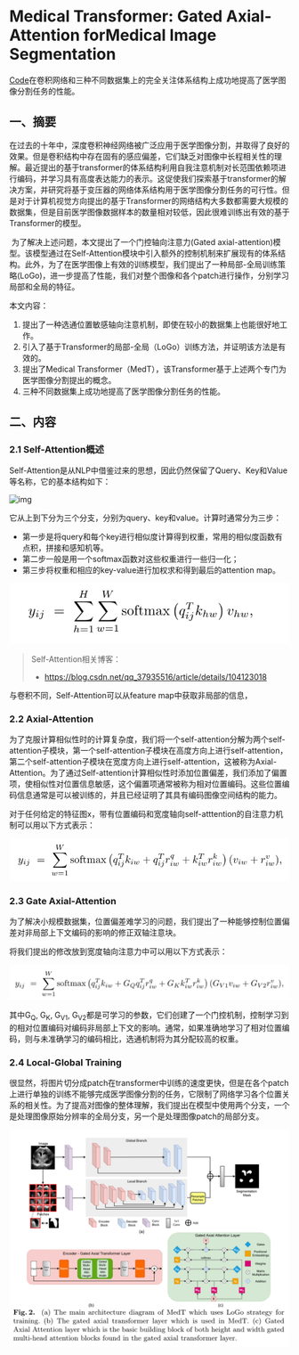 # Medical Transformer: Gated Axial-Attention forMedical Image Segmentation

[Code](https://github.com/jeya-maria-jose/Medical-Transformer)在卷积网络和三种不同数据集上的完全关注体系结构上成功地提高了医学图像分割任务的性能。

## 一、摘要

​		在过去的十年中，深度卷积神经网络被广泛应用于医学图像分割，并取得了良好的效果。但是卷积结构中存在固有的感应偏差，它们缺乏对图像中长程相关性的理解。最近提出的基于transformer的体系结构利用自我注意机制对长范围依赖项进行编码，并学习具有高度表达能力的表示。这促使我们探索基于transformer的解决方案，并研究将基于变压器的网络体系结构用于医学图像分割任务的可行性。但是对于计算机视觉方向提出的基于Transformer的网络结构大多数都需要大规模的数据集，但是目前医学图像数据样本的数量相对较低，因此很难训练出有效的基于Transformer的模型。

​		为了解决上述问题，本文提出了一个门控轴向注意力(Gated axial-attention)模型。该模型通过在Self-Attention模块中引入额外的控制机制来扩展现有的体系结构。此外，为了在医学图像上有效的训练模型，我们提出了一种局部-全局训练策略(LoGo)，进一步提高了性能，我们对整个图像和各个patch进行操作，分别学习局部和全局的特征。



本文内容：

1) 提出了一种选通位置敏感轴向注意机制，即使在较小的数据集上也能很好地工作。
2) 引入了基于Transformer的局部-全局（LoGo）训练方法，并证明该方法是有效的。
3) 提出了Medical Transformer（MedT），该Transformer基于上述两个专门为医学图像分割提出的概念。
4) 三种不同数据集上成功地提高了医学图像分割任务的性能。

## 二、内容

### 2.1 Self-Attention概述

Self-Attention是从NLP中借鉴过来的思想，因此仍然保留了Query、Key和Value等名称，它的基本结构如下：

![img](https://img-blog.csdnimg.cn/20200131123512437.jpg?x-oss-process=image/watermark,type_ZmFuZ3poZW5naGVpdGk,shadow_10,text_aHR0cHM6Ly9ibG9nLmNzZG4ubmV0L3FxXzM3OTM1NTE2,size_16,color_FFFFFF,t_70)

它从上到下分为三个分支，分别为query、key和value。计算时通常分为三步：

- 第一步是将query和每个key进行相似度计算得到权重，常用的相似度函数有点积，拼接和感知机等。
- 第二步一般是用一个softmax函数对这些权重进行一些归一化；
- 第三步将权重和相应的key-value进行加权求和得到最后的attention map。

![image-20210819135026137](./image-20210819135026137.png)

> Self-Attention相关博客：
>
> - https://blog.csdn.net/qq_37935516/article/details/104123018

与卷积不同，Self-Attention可以从feature map中获取非局部的信息，

### 2.2 Axial-Attention

为了克服计算相似性时的计算复杂度，我们将一个self-attention分解为两个self-attention子模块，第一个self-attention子模块在高度方向上进行self-attention，第二个self-attention子模块在宽度方向上进行self-attention，这被称为Axial-Attention。为了通过Self-attention计算相似性时添加位置偏差，我们添加了偏置项，使相似性对位置信息敏感，这个偏置项通常被称为相对位置编码。这些位置编码信息通常是可以被训练的，并且已经证明了其具有编码图像空间结构的能力。

对于任何给定的特征图x，带有位置编码和宽度轴向self-atttention的自注意力机制可以用以下方式表示：

![image-20210819191142713](./image-20210819191142713.png)

### 2.3 Gate Axial-Attention

为了解决小规模数据集，位置偏差难学习的问题，我们提出了一种能够控制位置偏差对非局部上下文编码的影响的修正双轴注意块。

将我们提出的修改放到宽度轴向注意力中可以用以下方式表示：

![image-20210819193401418](./image-20210819193401418.png)

其中G<sub>Q</sub>, G<sub>K</sub>, G<sub>V1</sub>, G<sub>V2</sub>都是可学习的参数，它们创建了一个门控机制，控制学习到的相对位置编码对编码非局部上下文的影响。通常，如果准确地学习了相对位置编码，则与未准确学习的编码相比，选通机制将为其分配较高的权重。

### 2.4 Local-Global Training

很显然，将图片切分成patch在transformer中训练的速度更快，但是在各个patch上进行单独的训练不能够完成医学图像分割的任务，它限制了网络学习各个位置关系的相关性。为了提高对图像的整体理解，我们提出在模型中使用两个分支，一个是处理图像原始分辨率的全局分支，另一个是处理图像patch的局部分支。

![image-20210819212448144](./image-20210819212448144.png)
